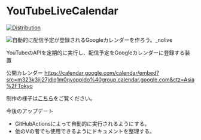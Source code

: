 # YouTubeLiveCalendar

[![Distribution](https://github.com/hal-cha-n/YouTubeLiveCalendar/actions/workflows/distribution.yml/badge.svg?event=schedule)](https://github.com/hal-cha-n/YouTubeLiveCalendar/actions/workflows/distribution.yml)

![自動的に配信予定が登録されるGoogleカレンダーを作ろう。_nolive](https://user-images.githubusercontent.com/40711834/171451392-8fe8cae0-db16-48e2-8be3-259a840b7795.png)

YouTubeのAPIを定期的に実行し、配信予定をGoogleカレンダーに登録する装置

公開カレンダー
https://calendar.google.com/calendar/embed?src=m323k3iij27jdlq1m0qvoppldo%40group.calendar.google.com&ctz=Asia%2FTokyo

制作の様子は[こちら](https://www.youtube.com/watch?v=RcKMFUpcdaM)をご覧ください。

今後のアップデート
- GitHubActionsによって自動的に実行されるようにする。
- 他のVの者でも使用できるようにドキュメントを整理する。
